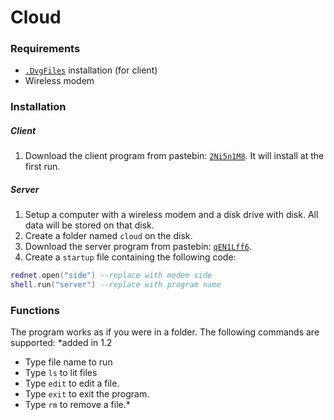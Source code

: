 # Cloud

### Requirements
- [`.DvgFiles`](https://github.com/dantevg/DvgApps#how-to-install-dvgfiles) installation (for client)
- Wireless modem

### Installation
##### Client
1. Download the client program from pastebin: [`2Ni5n1M8`](http://pastebin.com/2Ni5n1M8). It will install at the first run.

##### Server
1. Setup a computer with a wireless modem and a disk drive with disk. All data will be stored on that disk.
2. Create a folder named `cloud` on the disk.
3. Download the server program from pastebin: [`qEN1Lff6`](http://pastebin.com/qEN1Lff6).
4. Create a `startup` file containing the following code:

```lua
rednet.open("side") --replace with modem side
shell.run("server") --replace with program name
```

### Functions
The program works as if you were in a folder. The following commands are supported: \*added in 1.2
- Type file name to run
- Type `ls` to lit files
- Type `edit` to edit a file.
- Type `exit` to exit the program.
- Type `rm` to remove a file.*
